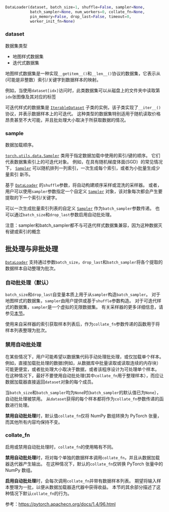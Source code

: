 ```python
DataLoader(dataset, batch_size=1, shuffle=False, sampler=None,
           batch_sampler=None, num_workers=0, collate_fn=None,
           pin_memory=False, drop_last=False, timeout=0,
           worker_init_fn=None)
```



### dataset

数据集类型

- 地图样式数据集
- 迭代式数据集

地图样式数据集是一种实现`__getitem__()`和`__len__()`协议的数据集，它表示从(可能是非整数）索引/关键字到数据样本的映射。

例如，当使用`dataset[idx]`访问时，此类数据集可以从磁盘上的文件夹中读取第`idx`张图像及其对应的标签

可迭代样式的数据集是 [`IterableDataset`](https://pytorch.apachecn.org/docs/1.4/96.html#torch.utils.data.IterableDataset) 子类的实例，该子类实现了`__iter__()`协议，并表示数据样本上的可迭代。 这种类型的数据集特别适用于随机读取价格昂贵甚至不大可能，并且批处理大小取决于所获取数据的情况。

### sample

数据加载顺序。

[`torch.utils.data.Sampler`](https://pytorch.apachecn.org/docs/1.4/96.html#torch.utils.data.Sampler) 类用于指定数据加载中使用的索引/键的顺序。 它们代表数据集索引上的可迭代对象。 例如，在具有随机梯度体面(SGD）的常见情况下， [`Sampler`](https://pytorch.apachecn.org/docs/1.4/96.html#torch.utils.data.Sampler) 可以随机排列一列索引，一次生成每个索引，或者为小批量生成少量索引 新币。

基于 [`DataLoader`](https://pytorch.apachecn.org/docs/1.4/96.html#torch.utils.data.DataLoader) 的`shuffle`参数，将自动构建顺序采样或混洗的采样器。 或者，用户可以使用`sampler`参数指定一个自定义 [`Sampler`](https://pytorch.apachecn.org/docs/1.4/96.html#torch.utils.data.Sampler) 对象，该对象每次都会产生要提取的下一个索引/关键字。

可以一次生成批量索引列表的自定义 [`Sampler`](https://pytorch.apachecn.org/docs/1.4/96.html#torch.utils.data.Sampler) 作为`batch_sampler`参数传递。 也可以通过`batch_size`和`drop_last`参数启用自动批处理。



注意：sampler和batch_sampler都不与可迭代样式数据集兼容，因为这种数据灭有键或索引的概念



## 批处理与非批处理

[`DataLoader`](https://pytorch.apachecn.org/docs/1.4/96.html#torch.utils.data.DataLoader) 支持通过参数`batch_size`，`drop_last`和`batch_sampler`将各个提取的数据样本自动整理为批次。

### 自动批处理（默认）

`batch_size`和`drop_last`自变量本质上用于从`sampler`构造`batch_sampler`。 对于地图样式的数据集，`sampler`由用户提供或基于`shuffle`参数构造。 对于可迭代样式的数据集，`sampler`是一个虚拟的无限数据集。 有关采样器的更多详细信息，请参见[本节](https://pytorch.apachecn.org/docs/1.4/96.html#data-loading-order-and-sampler)。

使用来自采样器的索引获取样本列表后，作为`collate_fn`参数传递的函数用于将样本列表整理为批次。



### 禁用自动批处理

在某些情况下，用户可能希望以数据集代码手动处理批处理，或仅加载单个样本。 例如，直接加载批处理的数据(例如，从数据库中批量读取或读取连续的内存块）可能更便宜，或者批处理大小取决于数据，或者该程序设计为可处理单个样本。 在这种情况下，最好不要使用自动批处理(其中`collate_fn`用于整理样本），而应让数据加载器直接返回`dataset`对象的每个成员。

当`batch_size`和`batch_sampler`均为`None`时(`batch_sampler`的默认值已为`None`），自动批处理被禁用。 从`dataset`获得的每个样本都将作为`collate_fn`参数传递的函数进行处理。

**禁用自动批处理**时，默认值`collate_fn`仅将 NumPy 数组转换为 PyTorch 张量，而其他所有内容均保持不变。

### collate_fn

启用或禁用自动批处理时，`collate_fn`的使用略有不同。

**禁用自动批处理**时，将对每个单独的数据样本调用`collate_fn`，并且从数据加载器迭代器产生输出。 在这种情况下，默认的`collate_fn`仅转换 PyTorch 张量中的 NumPy 数组。

**启用自动批处理**时，会每次调用`collate_fn`并带有数据样本列表。 期望将输入样本整理为一批，以便从数据加载器迭代器中获得收益。 本节的其余部分描述了这种情况下默认`collate_fn`的行为。



参考：https://pytorch.apachecn.org/docs/1.4/96.html

